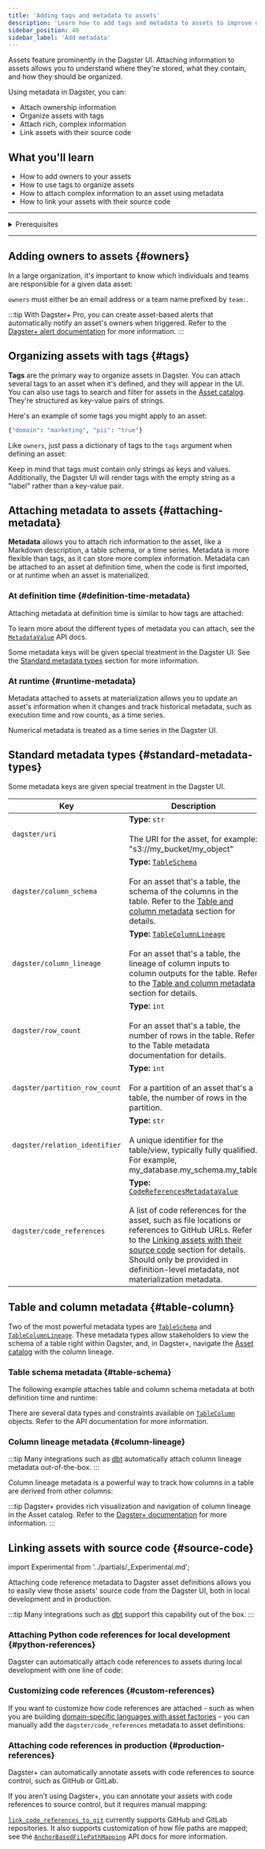 ```yaml
---
title: 'Adding tags and metadata to assets'
description: 'Learn how to add tags and metadata to assets to improve observability in Dagster'
sidebar_position: 40
sidebar_label: 'Add metadata'
---
```


Assets feature prominently in the Dagster UI. Attaching information to assets allows you to understand where they're stored, what they contain, and how they should be organized.

Using metadata in Dagster, you can:

- Attach ownership information
- Organize assets with tags
- Attach rich, complex information
- Link assets with their source code

## What you'll learn

- How to add owners to your assets
- How to use tags to organize assets
- How to attach complex information to an asset using metadata
- How to link your assets with their source code

---

<details>
  <summary>Prerequisites</summary>

To follow the steps in this guide, you'll need:

- Familiarity with [Assets](/guides/data-assets)
</details>

---

## Adding owners to assets \{#owners}

In a large organization, it's important to know which individuals and teams are responsible for a given data asset:

<CodeExample filePath="guides/data-modeling/metadata/owners.py" language="python" />

`owners` must either be an email address or a team name prefixed by `team:`.

:::tip
With Dagster+ Pro, you can create asset-based alerts that automatically notify an asset's owners when triggered. Refer to the [Dagster+ alert documentation](/dagster-plus/deployment/alerts) for more information.
:::

## Organizing assets with tags \{#tags}

**Tags** are the primary way to organize assets in Dagster. You can attach several tags to an asset when it's defined, and they will appear in the UI. You can also use tags to search and filter for assets in the [Asset catalog](/todo). They're structured as key-value pairs of strings.

Here's an example of some tags you might apply to an asset:

```python
{"domain": "marketing", "pii": "true"}
```

Like `owners`, just pass a dictionary of tags to the `tags` argument when defining an asset:

<CodeExample filePath="guides/data-modeling/metadata/tags.py" language="python" />

Keep in mind that tags must contain only strings as keys and values. Additionally, the Dagster UI will render tags with the empty string as a "label" rather than a key-value pair.

## Attaching metadata to assets \{#attaching-metadata}

**Metadata** allows you to attach rich information to the asset, like a Markdown description, a table schema, or a time series. Metadata is more flexible than tags, as it can store more complex information. Metadata can be attached to an asset at definition time, when the code is first imported, or at runtime when an asset is materialized.

### At definition time \{#definition-time-metadata}

Attaching metadata at definition time is similar to how tags are attached:

<CodeExample filePath="guides/data-modeling/metadata/definition-metadata.py" language="python" />

To learn more about the different types of metadata you can attach, see the [`MetadataValue`](/todo) API docs.

Some metadata keys will be given special treatment in the Dagster UI. See the [Standard metadata types](#standard-metadata-types) section for more information.

### At runtime \{#runtime-metadata}

Metadata attached to assets at materialization allows you to update an asset's information when it changes and track historical metadata, such as execution time and row counts, as a time series.

<CodeExample filePath="guides/data-modeling/metadata/runtime-metadata.py" language="python" />

Numerical metadata is treated as a time series in the Dagster UI.

## Standard metadata types \{#standard-metadata-types}

Some metadata keys are given special treatment in the Dagster UI.

| Key                           | Description                                                                                                                                                                                                                                                                                                                                                     |
| ----------------------------- | --------------------------------------------------------------------------------------------------------------------------------------------------------------------------------------------------------------------------------------------------------------------------------------------------------------------------------------------------------------- |
| `dagster/uri`                 | **Type:** `str` <br/><br/> The URI for the asset, for example: "s3://my_bucket/my_object"                                                                                                                                                                                                                                                                               |
| `dagster/column_schema`       | **Type:** [`TableSchema`](/todo) <br/><br/> For an asset that's a table, the schema of the columns in the table. Refer to the [Table and column metadata](#table-and-column-metadata) section for details.                                                                                                                                                      |
| `dagster/column_lineage`      | **Type:** [`TableColumnLineage`](/todo) <br/><br/> For an asset that's a table, the lineage of column inputs to column outputs for the table. Refer to the [Table and column metadata](#table-and-column-metadata) section for details.                                                                                                                         |
| `dagster/row_count`           | **Type:** `int` <br/><br/> For an asset that's a table, the number of rows in the table. Refer to the Table metadata documentation for details.                                                                                                                                                                                                                 |
| `dagster/partition_row_count` | **Type:** `int` <br/><br/> For a partition of an asset that's a table, the number of rows in the partition.                                                                                                                                                                                                                                                     |
| `dagster/relation_identifier` | **Type:** `str` <br/><br/> A unique identifier for the table/view, typically fully qualified. For example, my_database.my_schema.my_table                                                                                                                                                                                                                       |
| `dagster/code_references`     | **Type:** [`CodeReferencesMetadataValue`](/todo) <br/><br/> A list of code references for the asset, such as file locations or references to GitHub URLs. Refer to the [Linking assets with their source code](#linking-assets-with-their-source-code) section for details. Should only be provided in definition-level metadata, not materialization metadata. |

## Table and column metadata \{#table-column}

Two of the most powerful metadata types are [`TableSchema`](/todo) and [`TableColumnLineage`](/todo). These metadata types allow stakeholders to view the schema of a table right within Dagster, and, in Dagster+, navigate the [Asset catalog](/todo) with the column lineage.

### Table schema metadata \{#table-schema}

The following example attaches table and column schema metadata at both definition time and runtime:

<CodeExample filePath="guides/data-modeling/metadata/table-schema-metadata.py" language="python" />

There are several data types and constraints available on [`TableColumn`](/todo) objects. Refer to the API documentation for more information.

### Column lineage metadata \{#column-lineage}

:::tip
Many integrations such as [dbt](https://docs.dagster.io/integrations/dbt/reference) automatically attach column lineage metadata out-of-the-box.
:::

Column lineage metadata is a powerful way to track how columns in a table are derived from other columns:

<CodeExample filePath="guides/data-modeling/metadata/table-column-lineage-metadata.py" language="python" title="Table column lineage metadata" />

:::tip
Dagster+ provides rich visualization and navigation of column lineage in the Asset catalog. Refer to the [Dagster+ documentation](/dagster-plus) for more information.
:::

## Linking assets with source code \{#source-code}

import Experimental from '../partials/\_Experimental.md';

<Experimental />

Attaching code reference metadata to Dagster asset definitions allows you to easily view those assets' source code from the Dagster UI, both in local development and in production.

:::tip
Many integrations such as [dbt](https://docs.dagster.io/integrations/dbt/reference#attaching-code-reference-metadata) support this capability out of the box.
:::

### Attaching Python code references for local development \{#python-references}

Dagster can automatically attach code references to assets during local development with one line of code:

<CodeExample filePath="guides/data-modeling/metadata/python-local-references.py" language="python" />

### Customizing code references \{#custom-references}

If you want to customize how code references are attached - such as when you are building [domain-specific languages with asset factories](/guides/asset-factories) - you can manually add the `dagster/code_references` metadata to asset definitions:

<CodeExample filePath="guides/data-modeling/metadata/custom-local-references.py" language="python" />

### Attaching code references in production \{#production-references}

<Tabs>
  <TabItem value="dagster-plus" label="Dagster+">

Dagster+ can automatically annotate assets with code references to source control, such as GitHub or GitLab.

<CodeExample filePath="guides/data-modeling/metadata/plus-references.py" language="python" />

</TabItem>
<TabItem value="dagster-open-source" label="OSS">

If you aren't using Dagster+, you can annotate your assets with code references to source control, but it requires manual mapping:

<CodeExample filePath="guides/data-modeling/metadata/oss-references.py" language="python" />

[`link_code_references_to_git`](/todo) currently supports GitHub and GitLab repositories. It also supports customization of how file paths are mapped; see the [`AnchorBasedFilePathMapping`](/todo) API docs for more information.

</TabItem>
</Tabs>
